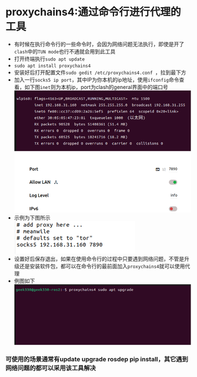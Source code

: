 # proxychains4:通过命令行进行代理的工具  
- 有时候在执行命令行的一些命令时，会因为网络问题无法执行，即使是开了`clash`中的`TUN mode`也行不通就会用到此工具
- 打开终端执行`sudo apt update`  
- `sudo apt install proxychains4`
- 安装好后打开配置文件`sudo gedit /etc/proxychains4.conf `，拉到最下方
- 加入一行`socks5 ip port`，其中IP为你本机的ip地址，使用`ifconfig`命令查看，如下图`inet`则为本机ip，port为clash的general界面中的端口号
![ip](/pics/ip.png)  
![port](/pics/port.png)  
- 示例为下图所示  
![proxy](/pics/proxychains4.png)  
- 设置好后保存退出，如果在使用命令行的过程中只要遇到网络问题，不管是升级还是安装软件包，都可以在命令行的最前面加入`proxychains4`就可以使用代理  
- 例图如下  
![example](/pics/example.png)  
### 可使用的场景通常有update upgrade rosdep pip install，其它遇到网络问题的都可以采用该工具解决